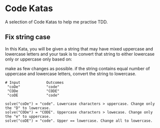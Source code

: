 # Code Katas

A selection of Code Katas to help  me practise TDD. 

## Fix string case

In this Kata, you will be given a string that may have mixed uppercase and lowercase letters and your task is to convert that string to either lowercase only or uppercase only based on:

make as few changes as possible.
if the string contains equal number of uppercase and lowercase letters, convert the string to lowercase.

```
# Input            Outcomes
 "coDe"            "code"
 "CODe             "CODE" 
 "coDE             "code"
```

```
solve("coDe") = "code". Lowercase characters > uppercase. Change only the "D" to lowercase.
solve("CODe") = "CODE". Uppercase characters > lowecase. Change only the "e" to uppercase.
solve("coDE") = "code". Upper == lowercase. Change all to lowercase.
```